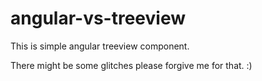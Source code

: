 # angular-vs-treeview

This is simple angular treeview component.

There might be some glitches please forgive me for that. :)
